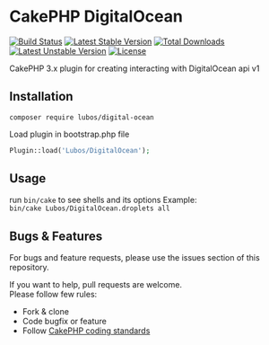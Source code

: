 # CakePHP DigitalOcean

[![Build Status](https://travis-ci.org/LubosRemplik/CakePHP-Table.svg)](https://travis-ci.org/LubosRemplik/CakePHP-DigitalOcean)
[![Latest Stable Version](https://poser.pugx.org/lubos/table/v/stable.svg)](https://packagist.org/packages/lubos/digital-ocean) 
[![Total Downloads](https://poser.pugx.org/lubos/table/downloads.svg)](https://packagist.org/packages/lubos/digital-ocean) 
[![Latest Unstable Version](https://poser.pugx.org/lubos/table/v/unstable.svg)](https://packagist.org/packages/lubos/digital-ocean) 
[![License](https://poser.pugx.org/lubos/table/license.svg)](https://packagist.org/packages/lubos/digital-ocean)

CakePHP 3.x plugin for creating interacting with DigitalOcean api v1

## Installation

```
composer require lubos/digital-ocean
```

Load plugin in bootstrap.php file

```php
Plugin::load('Lubos/DigitalOcean');
```

## Usage

run `bin/cake` to see shells and its options
Example:  
`bin/cake Lubos/DigitalOcean.droplets all`

## Bugs & Features

For bugs and feature requests, please use the issues section of this repository.

If you want to help, pull requests are welcome.  
Please follow few rules:  

- Fork & clone
- Code bugfix or feature
- Follow [CakePHP coding standards](https://github.com/cakephp/cakephp-codesniffer)
